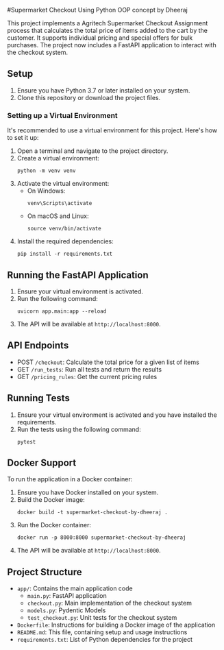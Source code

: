 #Supermarket Checkout Using Python OOP concept by Dheeraj

This project implements a Agritech Supermarket Checkout Assignment process that calculates the total price of items added to the cart by the customer. It supports individual pricing and special offers for bulk purchases. The project now includes a FastAPI application to interact with the checkout system.

## Setup

1. Ensure you have Python 3.7 or later installed on your system.
2. Clone this repository or download the project files.

### Setting up a Virtual Environment

It's recommended to use a virtual environment for this project. Here's how to set it up:

1. Open a terminal and navigate to the project directory.
2. Create a virtual environment:
   ```
   python -m venv venv
   ```
3. Activate the virtual environment:
   - On Windows:
     ```
     venv\Scripts\activate
     ```
   - On macOS and Linux:
     ```
     source venv/bin/activate
     ```
4. Install the required dependencies:
   ```
   pip install -r requirements.txt
   ```

## Running the FastAPI Application

1. Ensure your virtual environment is activated.
2. Run the following command:
   ```
   uvicorn app.main:app --reload
   ```
3. The API will be available at `http://localhost:8000`.

## API Endpoints

- POST `/checkout`: Calculate the total price for a given list of items
- GET `/run_tests`: Run all tests and return the results
- GET `/pricing_rules`: Get the current pricing rules

## Running Tests

1. Ensure your virtual environment is activated and you have installed the requirements.
2. Run the tests using the following command:
   ```
   pytest
   ```

## Docker Support

To run the application in a Docker container:

1. Ensure you have Docker installed on your system.
2. Build the Docker image:
   ```
   docker build -t supermarket-checkout-by-dheeraj .
   ```
3. Run the Docker container:
   ```
   docker run -p 8000:8000 supermarket-checkout-by-dheeraj
   ```
4. The API will be available at `http://localhost:8000`.

## Project Structure

- `app/`: Contains the main application code
  - `main.py`: FastAPI application
  - `checkout.py`: Main implementation of the checkout system
  - `models.py`: Pydentic Models
  - `test_checkout.py`: Unit tests for the checkout system
- `Dockerfile`: Instructions for building a Docker image of the application
- `README.md`: This file, containing setup and usage instructions
- `requirements.txt`: List of Python dependencies for the project

